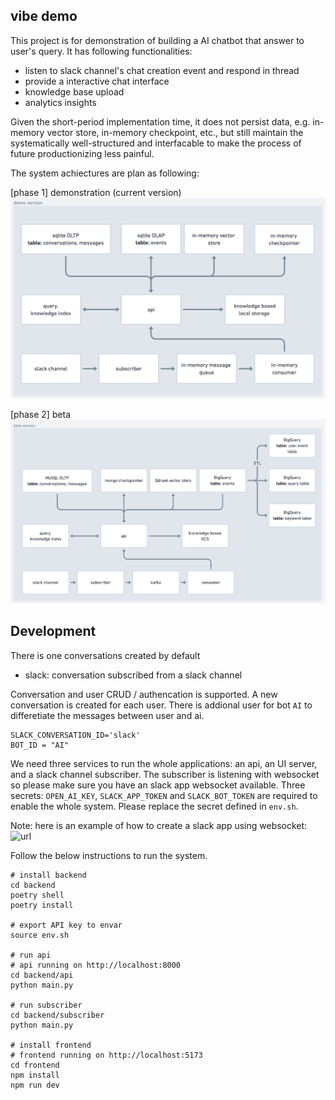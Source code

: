 ## vibe demo
This project is for demonstration of building a AI chatbot that answer to user's query. It has following functionalities:
- listen to slack channel's chat creation event and respond in thread
- provide a interactive chat interface
- knowledge base upload
- analytics insights

Given the short-period implementation time, it does not persist data, e.g. in-memory vector store, in-memory checkpoint, etc., but still maintain the systematically well-structured and interfacable to make the process of future productionizing less painful.

The system achiectures are plan as following:

[phase 1] demonstration (current version)
![demo](./system-demo.png)

[phase 2] beta
![beta](./system-beta.png)


## Development
There is one conversations created by default
- slack: conversation subscribed from a slack channel

Conversation and user CRUD / authencation is supported. A new conversation is created for each user. There is addional user for bot `AI` to differetiate the messages between user and ai.
```
SLACK_CONVERSATION_ID='slack'
BOT_ID = "AI"
```

We need three services to run the whole applications: an api, an UI server, and a slack channel subscriber. The subscriber is listening with websocket so please make sure you have an slack app websocket available. Three secrets: `OPEN_AI_KEY`, `SLACK_APP_TOKEN` and `SLACK_BOT_TOKEN` are required to enable the whole system. Please replace the secret defined in `env.sh`.

Note: here is an example of how to create a slack app using websocket: ![url](https://tools.slack.dev/bolt-js/getting-started/#tokens-and-installing-apps)

Follow the below instructions to run the system.
```
# install backend
cd backend
poetry shell
poetry install

# export API key to envar
source env.sh

# run api
# api running on http://localhost:8000
cd backend/api
python main.py

# run subscriber
cd backend/subscriber
python main.py

# install frontend
# frontend running on http://localhost:5173
cd frontend
npm install
npm run dev
```
